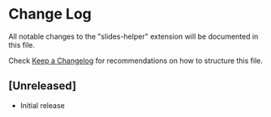 # Change Log

All notable changes to the "slides-helper" extension will be documented in this file.

Check [Keep a Changelog](http://keepachangelog.com/) for recommendations on how to structure this file.

## [Unreleased]

- Initial release